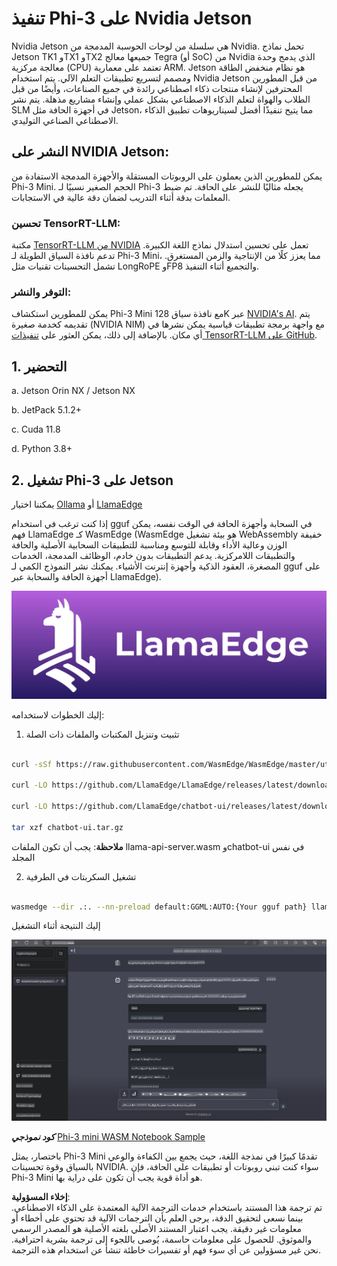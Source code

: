 # **تنفيذ Phi-3 على Nvidia Jetson**

Nvidia Jetson هي سلسلة من لوحات الحوسبة المدمجة من Nvidia. تحمل نماذج Jetson TK1 وTX1 وTX2 جميعها معالج Tegra (أو SoC) من Nvidia الذي يدمج وحدة معالجة مركزية (CPU) تعتمد على معمارية ARM. Jetson هو نظام منخفض الطاقة ومصمم لتسريع تطبيقات التعلم الآلي. يتم استخدام Nvidia Jetson من قبل المطورين المحترفين لإنشاء منتجات ذكاء اصطناعي رائدة في جميع الصناعات، وأيضًا من قبل الطلاب والهواة لتعلم الذكاء الاصطناعي بشكل عملي وإنشاء مشاريع مذهلة. يتم نشر SLM في أجهزة الحافة مثل Jetson، مما يتيح تنفيذًا أفضل لسيناريوهات تطبيق الذكاء الاصطناعي الصناعي التوليدي.

## النشر على NVIDIA Jetson:
يمكن للمطورين الذين يعملون على الروبوتات المستقلة والأجهزة المدمجة الاستفادة من Phi-3 Mini. الحجم الصغير نسبيًا لـ Phi-3 يجعله مثاليًا للنشر على الحافة. تم ضبط المعلمات بدقة أثناء التدريب لضمان دقة عالية في الاستجابات.

### تحسين TensorRT-LLM:
مكتبة [TensorRT-LLM من NVIDIA](https://github.com/NVIDIA/TensorRT-LLM?WT.mc_id=aiml-138114-kinfeylo) تعمل على تحسين استدلال نماذج اللغة الكبيرة. تدعم نافذة السياق الطويلة لـ Phi-3 Mini، مما يعزز كلًا من الإنتاجية والزمن المستغرق. تشمل التحسينات تقنيات مثل LongRoPE وFP8 والتجميع أثناء التنفيذ.

### التوفر والنشر:
يمكن للمطورين استكشاف Phi-3 Mini مع نافذة سياق 128K عبر [NVIDIA's AI](https://www.nvidia.com/en-us/ai-data-science/generative-ai/). يتم تقديمه كخدمة صغيرة (NVIDIA NIM) مع واجهة برمجة تطبيقات قياسية يمكن نشرها في أي مكان. بالإضافة إلى ذلك، يمكن العثور على [تنفيذات TensorRT-LLM على GitHub](https://github.com/NVIDIA/TensorRT-LLM).

## **1. التحضير**

a. Jetson Orin NX / Jetson NX  

b. JetPack 5.1.2+  

c. Cuda 11.8  

d. Python 3.8+  

## **2. تشغيل Phi-3 على Jetson**

يمكننا اختيار [Ollama](https://ollama.com) أو [LlamaEdge](https://llamaedge.com)  

إذا كنت ترغب في استخدام gguf في السحابة وأجهزة الحافة في الوقت نفسه، يمكن فهم LlamaEdge كـ WasmEdge (WasmEdge هو بيئة تشغيل WebAssembly خفيفة الوزن وعالية الأداء وقابلة للتوسع ومناسبة للتطبيقات السحابية الأصلية والحافة والتطبيقات اللامركزية. يدعم التطبيقات بدون خادم، الوظائف المدمجة، الخدمات المصغرة، العقود الذكية وأجهزة إنترنت الأشياء. يمكنك نشر النموذج الكمي لـ gguf على أجهزة الحافة والسحابة عبر LlamaEdge).

![llamaedge](../../../../../translated_images/llamaedge.1356a35c809c5e9d89d8168db0c92161e87f5e2c34831f2fad800f00fc4e74dc.ar.jpg)

إليك الخطوات لاستخدامه:  

1. تثبيت وتنزيل المكتبات والملفات ذات الصلة  

```bash

curl -sSf https://raw.githubusercontent.com/WasmEdge/WasmEdge/master/utils/install.sh | bash -s -- --plugin wasi_nn-ggml

curl -LO https://github.com/LlamaEdge/LlamaEdge/releases/latest/download/llama-api-server.wasm

curl -LO https://github.com/LlamaEdge/chatbot-ui/releases/latest/download/chatbot-ui.tar.gz

tar xzf chatbot-ui.tar.gz

```  

**ملاحظة**: يجب أن تكون الملفات llama-api-server.wasm وchatbot-ui في نفس المجلد  

2. تشغيل السكربتات في الطرفية  

```bash

wasmedge --dir .:. --nn-preload default:GGML:AUTO:{Your gguf path} llama-api-server.wasm -p phi-3-chat

```  

إليك النتيجة أثناء التشغيل  

![llamaedgerun](../../../../../translated_images/llamaedgerun.66eb2acd7f14e814437879522158b9531ae7c955014d48d0708d0e4ce6ac94a6.ar.png)  

***كود نموذجي*** [Phi-3 mini WASM Notebook Sample](https://github.com/Azure-Samples/Phi-3MiniSamples/tree/main/wasm)  

باختصار، يمثل Phi-3 Mini تقدمًا كبيرًا في نمذجة اللغة، حيث يجمع بين الكفاءة والوعي بالسياق وقوة تحسينات NVIDIA. سواء كنت تبني روبوتات أو تطبيقات على الحافة، فإن Phi-3 Mini هو أداة قوية يجب أن تكون على دراية بها.

**إخلاء المسؤولية**:  
تم ترجمة هذا المستند باستخدام خدمات الترجمة الآلية المعتمدة على الذكاء الاصطناعي. بينما نسعى لتحقيق الدقة، يرجى العلم بأن الترجمات الآلية قد تحتوي على أخطاء أو معلومات غير دقيقة. يجب اعتبار المستند الأصلي بلغته الأصلية هو المصدر الرسمي والموثوق. للحصول على معلومات حاسمة، يُوصى باللجوء إلى ترجمة بشرية احترافية. نحن غير مسؤولين عن أي سوء فهم أو تفسيرات خاطئة تنشأ عن استخدام هذه الترجمة.
